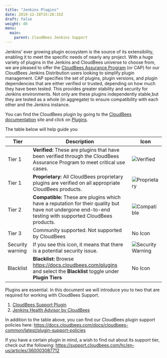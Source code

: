 ```yaml
---
title: "Jenkins Plugins"
date: 2019-12-18T15:26:15Z
draft: false
weight: 40
menu:
  main:
    parent: CloudBees Jenkins Support
---
```


Jenkins’ ever growing plugin ecosystem is the source of its extensibility, enabling it  to meet the specific needs of nearly any project. With a huge variety of plugins in the Jenkins and CloudBees universe to choose from, we are pleased to offer the [CloudBees Assurance Program](https://docs.cloudbees.com/docs/admin-resources/latest/assurance-program/) (or CAP) for our CloudBees Jenkins Distribution users looking to simplify plugin management.  CAP specifies the set of plugins, plugin versions, and plugin dependencies that are either verified or trusted, depending on how much they have been tested. This provides greater stability and security for Jenkins environments. Not only are these plugins independently stable,but they are tested as a whole (in aggregate) to ensure compatibility with each other and the Jenkins instance.

You can find the CloudBees plugin by going to the [CloudBees documentation](https://docs.cloudbees.com/plugins) site and click on [Plugins](https://docs.cloudbees.com/plugins).  

The table below will help guide you 

|Tier    | Description                         | Icon     |
|--------|-------------------------------------|----------|
|Tier 1|**Verified:** These are plugins that have been verified through the CloudBees Assurance Program to meet critical use cases.|![](/img/support/verified.png "Verified")|
|Tier 1|**Proprietary:** All CloudBees proprietary plugins are verified on all appropriate CloudBees products.|![](/img/support/proprietary.png "Proprietary")|
|Tier 2|**Compatible:** These are plugins which have a reputation for their quality but have not undergone end-to-end testing with supported CloudBees products.|![](/img/support/compatible.png "Compatible")| 
|Tier 3|Community supported.  Not supported by CloudBees|No Icon|
|Security warning| If you see this icon, it means that there is a potential security issue.|![](/img/support/warning.png "Security Warning")|
|Blacklist|**Blacklist:** Browse https://docs.cloudbees.com/plugins and select the **Blacklist** toggle under **Plugin Tiers**|No Icon|

Plugins are essential.  In this document we will introduce you to two that are required for working with CloudBees Support.

1. [CloudBees Support Plugin](https://docs.cloudbees.com/docs/admin-resources/latest/plugins/support)
2. [Jenkins Health Advisor by CloudBees](https://docs.cloudbees.com/docs/admin-resources/latest/plugins/cloudbees-jenkins-advisor)

In addition to the table above, you can find our CloudBees plugin support policies here:
https://docs.cloudbees.com/docs/cloudbees-common/latest/plugin-support-policies

If you have a certain plugin in mind, a wish to find out about its support tier, check out the following: https://support.cloudbees.com/hc/en-us/articles/360003087712

